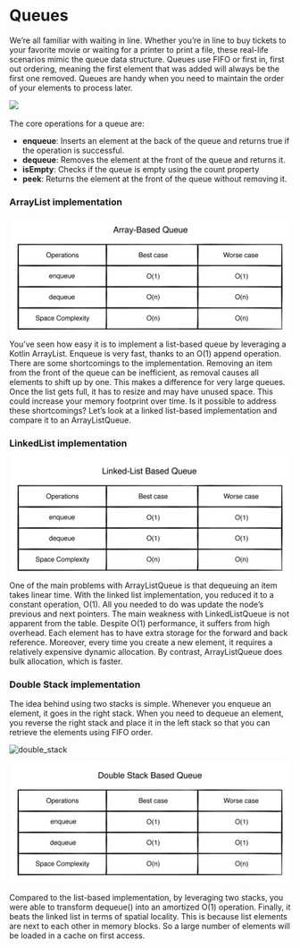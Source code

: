 # Queues

We’re all familiar with waiting in line. Whether you’re in line to buy tickets to your
favorite movie or waiting for a printer to print a file, these real-life scenarios mimic
the queue data structure.
Queues use FIFO or first in, first out ordering, meaning the first element that was
added will always be the first one removed. Queues are handy when you need to
maintain the order of your elements to process later.

![](https://th.bing.com/th/id/R.d733a6c6e44093c70b6ab807a581a964?rik=fBcdGyyd832PUw&pid=ImgRaw&r=0)

The core operations for a queue are:
- **enqueue**: Inserts an element at the back of the queue and returns true if the
operation is successful.
- **dequeue**: Removes the element at the front of the queue and returns it.
- **isEmpty**: Checks if the queue is empty using the count property
- **peek**: Returns the element at the front of the queue without removing it.

### ArrayList implementation
![img_1.png](img_1.png)
You’ve seen how easy it is to implement a list-based queue by leveraging a Kotlin
ArrayList. Enqueue is very fast, thanks to an O(1) append operation.
There are some shortcomings to the implementation. Removing an item from the
front of the queue can be inefficient, as removal causes all elements to shift up by
one. This makes a difference for very large queues. Once the list gets full, it has to
resize and may have unused space. This could increase your memory footprint over
time. Is it possible to address these shortcomings? Let’s look at a linked list-based
implementation and compare it to an ArrayListQueue.

### LinkedList implementation
![img.png](img.png)
One of the main problems with ArrayListQueue is that dequeuing an item takes
linear time. With the linked list implementation, you reduced it to a constant
operation, O(1). All you needed to do was update the node’s previous and next
pointers.
The main weakness with LinkedListQueue is not apparent from the table. Despite
O(1) performance, it suffers from high overhead. Each element has to have extra
storage for the forward and back reference. Moreover, every time you create a new
element, it requires a relatively expensive dynamic allocation. By contrast,
ArrayListQueue does bulk allocation, which is faster.

### Double Stack implementation
The idea behind using two stacks is simple. Whenever you enqueue an element, it
goes in the right stack. When you need to dequeue an element, you reverse the right stack and place it in the
left stack so that you can retrieve the elements using FIFO order.

![double_stack](https://i.stack.imgur.com/lX1EP.png)

![img_2.png](img_2.png)

Compared to the list-based implementation, by leveraging two stacks, you were able
to transform dequeue() into an amortized O(1) operation.
Finally, it beats the linked list in terms of spatial locality. This is because list
elements are next to each other in memory blocks. So a large number of elements
will be loaded in a cache on first access.

